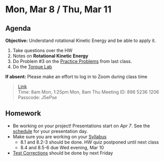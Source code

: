 Mon, Mar 8 / Thu, Mar 11
==================  
  
Agenda  
---------  
**Objective:** Understand rotational Kinetic Energy and be able to apply it.

1. Take questions over the HW
2. Notes on **Rotational Kinetic Energy**
3. Do Problem #3 on the [Practice Problems][probs] from last class.
4. Do the [Torque Lab][lab]

**If absent:** Please make an effort to log in to Zoom during class time  
> [Link](https://us02web.zoom.us/j/89652361206?pwd=L3ZYQzBGNitFK0J6K1M4Nk1iM1dYQT09)  
> Time: 8am Mon, 1:25pm Mon, 8am Thu
> Meeting ID: 896 5236 1206  
> Passcode: J5ePse 

Homework   
-------------  
- Be working on your project! Presentations start on *Apr 7*.  See the [schedule][sched] for your presentation day.	
- Make sure you are working on your [Syllabus]
	- 8.1 and 8.2-3 should be done.  HW quiz postponed until next class
	- 8.4 and 8.5-6 due Wed evening, Mar 10
- [Test Corrections][correct] should be done by next Friday

[sched]: https://avoncsc-my.sharepoint.com/:x:/g/personal/zjrohrbach_avon-schools_org/EVMXHFfIjQJDml8sDSyMeYsBLcV4ZCg-pDrGaicpsu_iBQ?e=RfXTgy
[syllabus]: https://avon.schoology.com/course/2624603229/materials?f=369843178
[correct]: https://avon.schoology.com/assignment/4731439922/info
[wu]: https://avon.schoology.com/page/4736717996
[probs]: https://avon.schoology.com/page/4736900872
[lab]: https://avon.schoology.com/assignment/4743905851/
<!--stackedit_data:
eyJoaXN0b3J5IjpbMTg0ODA3ODY4MywxNTU4MjE2MjUwLC0xNz
kwMTYyNDM1LDQ5MTYxMzkwMiwzODAxMjQ4ODksLTM0MDcwNjI3
NywtMTYxNjA0NTI3NSw4NzgzMzg2MDYsLTE0Nzg3MTQwNTksMT
Y2NjU5MTE5NSw2NTI4MTUzMzIsMzU3MzE1NDY5LDE1NjgwNDYw
ODEsLTc1MTY0Nzc0OCwtMTg3NjQyMTc4OCwtMTgxMTU2MTQxMC
wtNzg2MjczMzY5LC0xOTc3NTg5MTE3LC0xMTY3NDAxOTgxLDEz
MDkxOTQwOF19
-->